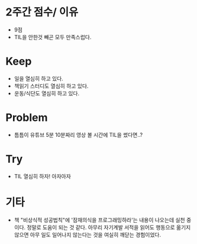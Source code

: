 # 2주간 점수/ 이유
- 9점
- TIL을 안한것 빼곤 모두 만족스럽다.

# Keep
- 일을 열심히 하고 있다.
- 책읽기 스터디도 열심히 하고 있다.
- 운동/식단도 열심히 하고 있다.

# Problem
- 틈틈이 유튜브 5분 10분짜리 영상 볼 시간에 TIL을 썼다면..?

# Try
- TIL 열심히 하자! 아자아자

# 기타        
- 책 "비상식적 성공법칙"에 '잠재의식을 프로그래밍하라'는 내용이 나오는데 실천 중이다.
정말로 도움이 되는 것 같다. 아무리 자기계발 서적을 읽어도 행동으로 옮기지 않으면 아무 일도 일어나지 않는다는 것을 여실히 깨닫는 경험이었다.
